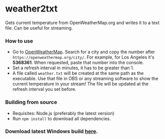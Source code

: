# weather2txt
Gets current temperature from OpenWeatherMap.org and writes it to a text file. Can be useful for streaming.

### How to use
- Go to [OpenWeatherMap](https://openweathermap.org/). Search for a city and copy the number after ``https://openweathermap.org/city/``. For example, for Los Angeles it's **5368361**. When requested, paste that number into the console.
- Set a refresh interval in minutes, it has to be greater than 1.
- A file called ``weather.txt`` will be created at the same path as the executable. Use that file in OBS or any streaming software to show the current temperature in your stream! The file will be updated at the refresh interval you set before.

### Building from source
- Requisites: Node.js (preferably the latest version)
- Run ``npm install`` to download all dependencies.

### Download latest Windows build [here](https://github.com/Allavaz/weather2txt/releases/latest).
